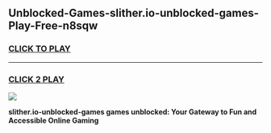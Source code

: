 
## Unblocked-Games-slither.io-unblocked-games-Play-Free-n8sqw
<h3>
<a href="https://premium76.site?title=slither.io-unblocked-games&ref=18A1">CLICK TO PLAY</a></h3>
<hr>

<h3>
<a href="https://premium76.site?title=slither.io-unblocked-games&ref=18A1">CLICK 2 PLAY</a>
  
</h3>

<a href="https://premium76.site?title=slither.io-unblocked-games&ref=18A1"><img src="https://clearcache.store/games.png"></a>


**slither.io-unblocked-games games unblocked: Your Gateway to Fun and Accessible Online Gaming**
